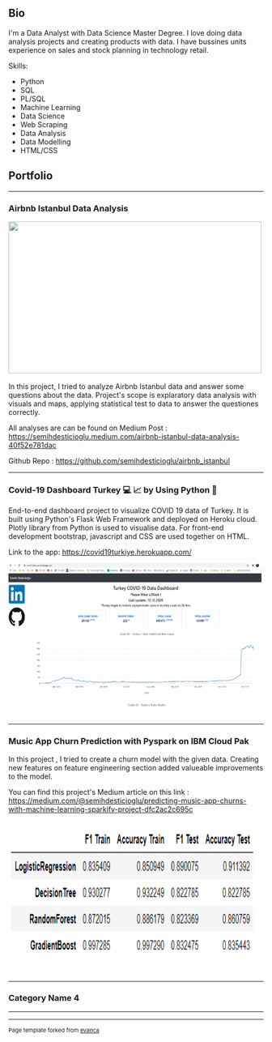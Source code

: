 ## Bio
I'm a Data Analyst with Data Science Master Degree. I love doing data analysis projects and creating products with data. I have bussines units experience on sales and stock planning in technology retail.

Skills: 
+ Python
+ SQL
+ PL/SQL
+ Machine Learning
+ Data Science
+ Web Scraping
+ Data Analysis
+ Data Modelling
+ HTML/CSS

## Portfolio

---

### Airbnb Istanbul Data Analysis 

<img src="https://miro.medium.com/max/2000/1*9N7PTJYYvUEqIQZnDJh4LQ.jpeg" width="500"  height="300"/>

In this project, I tried to analyze Airbnb Istanbul data and answer some questions about the data.
Project's scope is explaratory data analysis with visuals and maps, applying statistical test to data to answer the questiones correctly.

All analyses are can be found on Medium Post : https://semihdesticioglu.medium.com/airbnb-istanbul-data-analysis-40f52e781dac

Github Repo : https://github.com/semihdesticioglu/airbnb_istanbul


---
### Covid-19 Dashboard Turkey 💻 📈 by Using Python 🐍

End-to-end dashboard project to visualize COVID 19 data of Turkey.
It is built using Python's Flask Web Framework and deployed on Heroku cloud.
Plotly library from Python is used to visualise data.
For front-end development bootstrap, javascript and CSS are used together on HTML.

Link to the app: https://covid19turkiye.herokuapp.com/

<img src="images/covid19.gif" width="500"  height="300" /> 


---

### Music App Churn Prediction with Pyspark on IBM Cloud Pak

In this project , I tried to create a churn model with the given data. Creating new features on feature engineering section added valueable improvements to the model.


You can find this project's Medium article on this link : https://medium.com/@semihdesticioglu/predicting-music-app-churns-with-machine-learning-sparkify-project-dfc2ac2c695c

<img src="images/comparison.png?raw=true" width="500"  height="300"/>

---
### Category Name 4



---




---
<p style="font-size:11px">Page template forked from <a href="https://github.com/evanca/quick-portfolio">evanca</a></p>
<!-- Remove above link if you don't want to attibute -->
